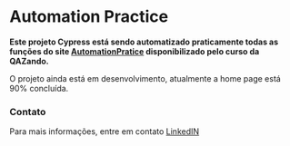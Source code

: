 # **Automation Practice**

**Este projeto Cypress está sendo automatizado praticamente todas as funções do site <a href="https://automationpratice.com.br/">AutomationPratice</a> disponibilizado pelo curso da QAZando.**


O projeto ainda está em desenvolvimento, atualmente a home page está 90% concluída.


### Contato

Para mais informações, entre em contato <a href="[https://automationpratice.com.br/](https://www.linkedin.com/in/arthurvieiramachado51/)">LinkedIN</a>
